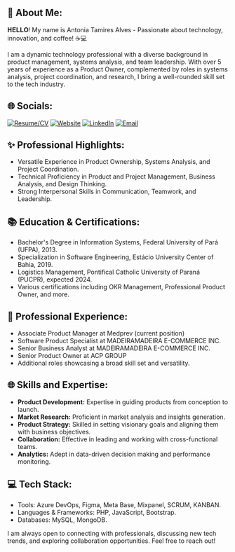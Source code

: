 ## 💫 About Me:
𝐇𝐄𝐋𝐋𝐎! My name is Antonia Tamires Alves - Passionate about technology, innovation, and coffee! ☕💻

I am a dynamic technology professional with a diverse background in product management, systems analysis, and team leadership. With over 5 years of experience as a Product Owner, complemented by roles in systems analysis, project coordination, and research, I bring a well-rounded skill set to the tech industry.

## 🌐 Socials:
[![Resume/CV](https://img.shields.io/badge/RESUME-CV-red?style=for-the-badge&logo=resume&logoColor=white)](https://agilizeps.com/cv.pdf)
[![Website](https://img.shields.io/badge/-WEBSITE-blue?style=for-the-badge&logo=website&logoColor=white)](https://agilizeps.com/)
[![LinkedIn](https://img.shields.io/badge/LINKEDIN-%230077B5.svg?style=for-the-badge&logo=LinkedIn&logoColor=white)](https://www.linkedin.com/in/tammiresalves/)
[![Email](https://img.shields.io/badge/EMAIL-%23E4405F.svg?style=for-the-badge&logo=Email&logoColor=white)](mailto:tammiresalves.si@gmail.com)

## ✨ Professional Highlights:
- Versatile Experience in Product Ownership, Systems Analysis, and Project Coordination.
- Technical Proficiency in Product and Project Management, Business Analysis, and Design Thinking.
- Strong Interpersonal Skills in Communication, Teamwork, and Leadership.

## 📚 Education & Certifications:
- Bachelor's Degree in Information Systems, Federal University of Pará (UFPA), 2013.
- Specialization in Software Engineering, Estácio University Center of Bahia, 2019.
- Logistics Management, Pontifical Catholic University of Paraná (PUCPR), expected 2024.
- Various certifications including OKR Management, Professional Product Owner, and more.

## 💼 Professional Experience:
- Associate Product Manager at Medprev (current position)
- Software Product Specialist at MADEIRAMADEIRA E-COMMERCE INC.
- Senior Business Analyst at MADEIRAMADEIRA E-COMMERCE INC.
- Senior Product Owner at ACP GROUP
- Additional roles showcasing a broad skill set and versatility.

## 🌐 Skills and Expertise:
- **Product Development:** Expertise in guiding products from conception to launch.
- **Market Research:** Proficient in market analysis and insights generation.
- **Product Strategy:** Skilled in setting visionary goals and aligning them with business objectives.
- **Collaboration:** Effective in leading and working with cross-functional teams.
- **Analytics:** Adept in data-driven decision making and performance monitoring.

## 💻 Tech Stack:
- Tools: Azure DevOps, Figma, Meta Base, Mixpanel, SCRUM, KANBAN.
- Languages & Frameworks: PHP, JavaScript, Bootstrap.
- Databases: MySQL, MongoDB.

I am always open to connecting with professionals, discussing new tech trends, and exploring collaboration opportunities. Feel free to reach out!
